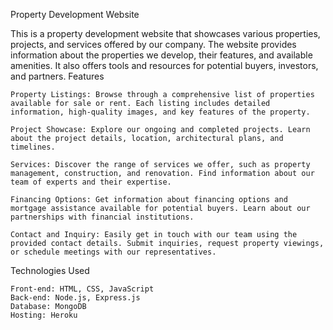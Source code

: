 Property Development Website

This is a property development website that showcases various properties, projects, and services offered by our company. The website provides information about the properties we develop, their features, and available amenities. It also offers tools and resources for potential buyers, investors, and partners.
Features

    Property Listings: Browse through a comprehensive list of properties available for sale or rent. Each listing includes detailed information, high-quality images, and key features of the property.

    Project Showcase: Explore our ongoing and completed projects. Learn about the project details, location, architectural plans, and timelines.

    Services: Discover the range of services we offer, such as property management, construction, and renovation. Find information about our team of experts and their expertise.

    Financing Options: Get information about financing options and mortgage assistance available for potential buyers. Learn about our partnerships with financial institutions.

    Contact and Inquiry: Easily get in touch with our team using the provided contact details. Submit inquiries, request property viewings, or schedule meetings with our representatives.

Technologies Used

    Front-end: HTML, CSS, JavaScript
    Back-end: Node.js, Express.js
    Database: MongoDB
    Hosting: Heroku
